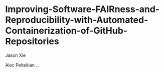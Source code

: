# Improving-Software-FAIRness-and-Reproducibility-with-Automated-Containerization-of-GitHub-Repositories

Jason Xie

Alec Peltekian
...
